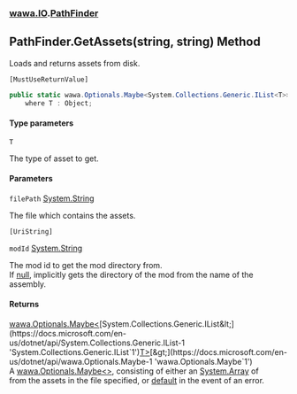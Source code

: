 ### [wawa.IO](wawa.IO.md 'wawa.IO').[PathFinder](PathFinder.md 'wawa.IO.PathFinder')

## PathFinder.GetAssets<T>(string, string) Method

Loads and returns assets from disk.<p/>`[MustUseReturnValue]`

```csharp
public static wawa.Optionals.Maybe<System.Collections.Generic.IList<T>> GetAssets<T>(string filePath, string modId=null)
    where T : Object;
```
#### Type parameters

<a name='wawa.IO.PathFinder.GetAssets_T_(string,string).T'></a>

`T`

The type of asset to get.
#### Parameters

<a name='wawa.IO.PathFinder.GetAssets_T_(string,string).filePath'></a>

`filePath` [System.String](https://docs.microsoft.com/en-us/dotnet/api/System.String 'System.String')

The file which contains the assets.<p/>`[UriString]`

<a name='wawa.IO.PathFinder.GetAssets_T_(string,string).modId'></a>

`modId` [System.String](https://docs.microsoft.com/en-us/dotnet/api/System.String 'System.String')

The mod id to get the mod directory from.  
If [null](https://docs.microsoft.com/en-us/dotnet/csharp/language-reference/keywords/null 'https://docs.microsoft.com/en-us/dotnet/csharp/language-reference/keywords/null'), implicitly gets the directory of the mod from the name of the assembly.

#### Returns
[wawa.Optionals.Maybe&lt;](https://docs.microsoft.com/en-us/dotnet/api/wawa.Optionals.Maybe-1 'wawa.Optionals.Maybe`1')[System.Collections.Generic.IList&lt;](https://docs.microsoft.com/en-us/dotnet/api/System.Collections.Generic.IList-1 'System.Collections.Generic.IList`1')[T](PathFinder.GetAssets{T}(string,string).md#wawa.IO.PathFinder.GetAssets_T_(string,string).T 'wawa.IO.PathFinder.GetAssets<T>(string, string).T')[&gt;](https://docs.microsoft.com/en-us/dotnet/api/System.Collections.Generic.IList-1 'System.Collections.Generic.IList`1')[&gt;](https://docs.microsoft.com/en-us/dotnet/api/wawa.Optionals.Maybe-1 'wawa.Optionals.Maybe`1')  
A [wawa.Optionals.Maybe&lt;&gt;](https://docs.microsoft.com/en-us/dotnet/api/wawa.Optionals.Maybe-1 'wawa.Optionals.Maybe`1'), consisting of either an [System.Array](https://docs.microsoft.com/en-us/dotnet/api/System.Array 'System.Array') of   
from the assets in the file specified, or [default](https://docs.microsoft.com/en-us/dotnet/csharp/language-reference/keywords/default 'https://docs.microsoft.com/en-us/dotnet/csharp/language-reference/keywords/default') in the event of an error.